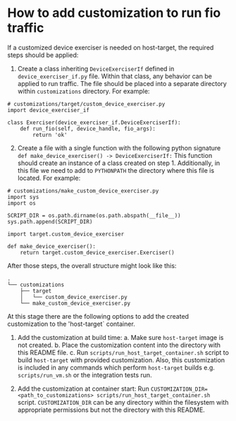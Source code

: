 # How to add customization to run fio traffic
If a customized device exerciser is needed on host-target, the required steps
should be applied:
1. Create a class inheriting `DeviceExerciserIf` defined in
`device_exerciser_if.py` file. Within that class, any behavior can be applied
to run traffic. The file should be placed into a separate directory within
`customizations` directory. For example:
```
# customizations/target/custom_device_exerciser.py
import device_exerciser_if

class Exerciser(device_exerciser_if.DeviceExerciserIf):
    def run_fio(self, device_handle, fio_args):
        return 'ok'
```

2. Create a file with a single function with the following python signature
`def make_device_exerciser() -> DeviceExerciserIf:` This function should create
an instance of a class created on step 1. Additionally, in this file we need to
add to `PYTHONPATH` the directory where this file is located.
For example:
```
# customizations/make_custom_device_exerciser.py
import sys
import os

SCRIPT_DIR = os.path.dirname(os.path.abspath(__file__))
sys.path.append(SCRIPT_DIR)

import target.custom_device_exerciser

def make_device_exerciser():
    return target.custom_device_exerciser.Exerciser()
```

After those steps, the overall structure might look like this:
```
.
└── customizations
    ├── target
    │   └── custom_device_exerciser.py
    └── make_custom_device_exerciser.py
```

At this stage there are the following options to add the created customization
to the 'host-target` container.
1. Add the customization at build time:
a. Make sure `host-target` image is not created.
b. Place the customization content into the directory with this README
file.
c. Run `scripts/run_host_target_container.sh` script to build `host-target` with
provided customization.
Also, this customization is included in any commands which perform
`host-target` builds e.g. `scripts/run_vm.sh` or the integration tests run.

2. Add the customization at container start:
Run `CUSTOMIZATION_DIR=<path_to_customizations> scripts/run_host_target_container.sh`
script.
`CUSTOMIZATION_DIR` can be any directory within the filesystem with appropriate
permissions but not the directory with this README.
